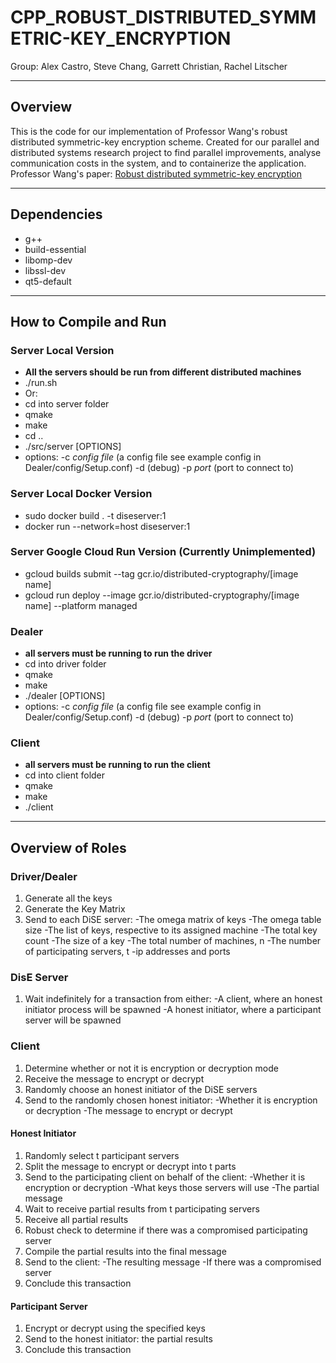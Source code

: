 # CPP_ROBUST_DISTRIBUTED_SYMMETRIC-KEY_ENCRYPTION
Group: Alex Castro, Steve Chang, Garrett Christian, Rachel Litscher

---
## Overview
This is the code for our implementation of Professor Wang's robust distributed symmetric-key encryption scheme. 
Created for our parallel and distributed systems research project to find parallel improvements, analyse communication costs in the system, and to containerize the application.
Professor Wang's paper: [Robust distributed symmetric-key encryption](https://eprint.iacr.org/2020/1001)

---
## Dependencies
- g++
- build-essential
- libomp-dev
- libssl-dev
- qt5-default

---
## How to Compile and Run

### Server Local Version
- **All the servers should be run from different distributed machines**
- ./run.sh
- Or:
- cd into server folder
- qmake
- make
- cd ..
- ./src/server [OPTIONS]
- options:
 -c *config file* (a config file see example config in Dealer/config/Setup.conf)
 -d (debug)
 -p *port* (port to connect to)

### Server Local Docker Version
- sudo docker build . -t diseserver:1
- docker run --network=host diseserver:1

### Server Google Cloud Run Version (Currently Unimplemented)
- gcloud builds submit --tag gcr.io/distributed-cryptography/[image name]
- gcloud run deploy --image gcr.io/distributed-cryptography/[image name] --platform managed

### Dealer
- **all servers must be running to run the driver**
- cd into driver folder
- qmake
- make
- ./dealer [OPTIONS]
- options:
 -c *config file* (a config file see example config in Dealer/config/Setup.conf)
 -d (debug)
 -p *port* (port to connect to)

### Client
- **all servers must be running to run the client**
- cd into client folder
- qmake
- make
- ./client

---
## Overview of Roles

### Driver/Dealer
1. Generate all the keys
1. Generate the Key Matrix
3. Send to each DiSE server: 
 -The omega matrix of keys
 -The omega table size
 -The list of keys, respective to its assigned machine
 -The total key count
 -The size of a key
 -The total number of machines, n
 -The number of participating servers, t
 -ip addresses and ports

### DisE Server
1. Wait indefinitely for a transaction from either:
 -A client, where an honest initiator process will be spawned
 -A honest initiator, where a participant server will be spawned

### Client
1. Determine whether or not it is encryption or decryption mode
2. Receive the message to encrypt or decrypt
3. Randomly choose an honest initiator of the DiSE servers
4. Send to the randomly chosen honest initiator:
 -Whether it is encryption or decryption
 -The message to encrypt or decrypt
 
#### Honest Initiator
1. Randomly select t participant servers
2. Split the message to encrypt or decrypt into t parts
3. Send to the participating client on behalf of the client:
 -Whether it is encryption or decryption
 -What keys those servers will use
 -The partial message
4. Wait to receive partial results from t participating servers
5. Receive all partial results
6. Robust check to determine if there was a compromised participating server
7. Compile the partial results into the final message
8. Send to the client:
 -The resulting message
 -If there was a compromised server
9. Conclude this transaction

#### Participant Server
1. Encrypt or decrypt using the specified keys
2. Send to the honest initiator:
 the partial results 
3. Conclude this transaction
